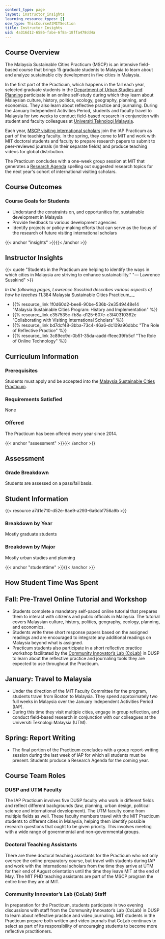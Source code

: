 ```yaml
---
content_type: page
layout: instructor_insights
learning_resource_types: []
ocw_type: ThisCourseAtMITSection
title: Instructor Insights
uid: 4a316d12-6586-fabe-6f8a-18ffa478dd4a
---
```


Course Overview
---------------

The Malaysia Sustainable Cities Practicum (MSCP) is an intensive field-based course that brings 15 graduate students to Malaysia to learn about and analyze sustainable city development in five cities in Malaysia.

In the first part of the Practicum, which happens in the fall each year, selected graduate students in the [Department of Urban Studies and Planning](http://dusp.mit.edu/) participate in an online self-study during which they learn about Malaysian culture, history, politics, ecology, geography, planning, and economics. They also learn about reflective practice and journaling. During the January Independent Activities Period, students and faculty travel to Malaysia for two weeks to conduct field-based research in conjunction with student and faculty colleagues at [Universiti Teknologi Malaysia](http://www.utm.my/).

Each year, [MSCP visiting international scholars](https://malaysiacities.mit.edu/scholars) join the IAP Practicum as part of the teaching faculty. In the spring, they come to MIT and work with MIT doctoral students and faculty to prepare research papers to submit to peer-reviewed journals (in their separate fields) and produce teaching videos for global distribution.

The Practicum concludes with a one-week group session at MIT that generates a [Research Agenda](https://malaysiacities.mit.edu/researchagenda) spelling out suggested research topics for the next year's cohort of international visiting scholars.

Course Outcomes
---------------

### Course Goals for Students

*   Understand the constraints on, and opportunities for, sustainable development in Malaysia
*   Provide feedback to various development agencies
*   Identify projects or policy-making efforts that can serve as the focus of the research of future visiting international scholars

{{< anchor "insights" >}}{{< /anchor >}}

Instructor Insights
-------------------

{{< quote "Students in the Practicum are helping to identify the ways in which cities in Malaysia are striving to enhance sustainability." "— Lawrence Susskind" >}}

_In the following pages, Lawrence Susskind describes various aspects of how he teaches_ 11.384 Malaysia Sustainable Cities Practicum_._

*   {{% resource_link 1f0d60d2-bee8-90be-536b-2e3549448e14 "Malaysia Sustainable Cities Program: History and Implementation" %}}
*   {{% resource_link e357535c-fb8a-d125-607e-c3f40310362e "Collaborating with Visiting International Scholars" %}}
*   {{% resource_link bd7dcf48-3bba-73c4-46a6-dc109a96dbbc "The Role of Reflective Practice" %}}
*   {{% resource_link 3c89ec9d-0b51-35da-aadd-ffeec39fb5cf "The Role of Online Technology" %}}

Curriculum Information
----------------------

### Prerequisites

Students must apply and be accepted into the [Malaysia Sustainable Cities Practicum](https://malaysiacities.mit.edu/).

### Requirements Satisfied

None

### Offered

The Practicum has been offered every year since 2014.

{{< anchor "assessment" >}}{{< /anchor >}}

Assessment
----------

### Grade Breakdown

Students are assessed on a pass/fail basis.

Student Information
-------------------

{{< resource a7d1e710-d52e-8ae9-a293-6a6cbf756a9b >}}

### Breakdown by Year

Mostly graduate students

### Breakdown by Major

Mostly urban studies and planning

{{< anchor "studenttime" >}}{{< /anchor >}}

How Student Time Was Spent
--------------------------

Fall: Pre-Travel Online Tutorial and Workshop
---------------------------------------------

*   Students complete a mandatory self-paced online tutorial that prepares them to interact with citizens and public officials in Malaysia. The tutorial covers Malaysian culture, history, politics, geography, ecology, planning, and economics.
*   Students write three short response papers based on the assigned readings and are encouraged to integrate any additional readings on Malaysia beyond what is assigned.
*   Practicum students also participate in a short reflective practice workshop facilitated by the [Community Innovator’s Lab (CoLab)](https://colab.mit.edu/) in DUSP to learn about the reflective practice and journaling tools they are expected to use throughout the Practicum.

January: Travel to Malaysia
---------------------------

*   Under the direction of the MIT Faculty Committee for the program, students travel from Boston to Malaysia. They spend approximately two full weeks in Malaysia over the January Independent Activities Period (IAP).
*   During this time they visit multiple cities, engage in group reflection, and conduct field-based research in conjunction with our colleagues at the Universiti Teknologi Malaysia (UTM).

Spring: Report Writing
----------------------

*   The final portion of the Practicum concludes with a group report-writing session during the last week of IAP for which all students must be present. Students produce a Research Agenda for the coming year.

Course Team Roles
-----------------

### DUSP and UTM Faculty

The IAP Practicum involves five DUSP faculty who work in different fields and reflect different backgrounds (law, planning, urban design, political science and international development). The UTM faculty come from multiple fields as well. These faculty members travel with the MIT Practicum students to different cities in Malaysia, helping them identify possible research questions that ought to be given priority. This involves meeting with a wide range of governmental and non-governmental groups.

### Doctoral Teaching Assistants

There are three doctoral teaching assistants for the Practicum who not only oversee the online preparatory course, but travel with students during IAP and work with the international scholars from the time they arrive at UTM for their end of August orientation until the time they leave MIT at the end of May. The MIT PHD teaching assistants are part of the MSCP program the entire time they are at MIT.

### Community Innovator’s Lab (CoLab) Staff

In preparation for the Practicum, students participate in two evening discussions with staff from the Community Innovator’s Lab (CoLab) in DUSP to learn about reflective practice and video journaling. MIT students in the Practicum prepare both written and video journals that CoLab continues to select as part of its responsibility of encouraging students to become more reflective practitioners.